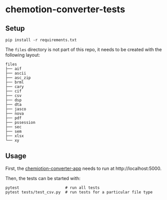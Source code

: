 chemotion-converter-tests
=========================

Setup
-----

```
pip install -r requirements.txt
```

The `files` directory is not part of this repo, it needs to be created with the following layout:

```
files
├── aif
├── ascii
├── asc_zip
├── brml
├── cary
├── cif
├── csv
├── dsp
├── dta
├── jasco
├── nova
├── pdf
├── pssession
├── sec
├── sem
├── xlsx
└── xy
```

Usage
-----

First, the [chemiotion-converter-app](https://github.com/ComPlat/chemotion-converter-app) needs to run at http://localhost:5000.

Then, the tests can be started with:

```
pytest                    # run all tests
pytest tests/test_csv.py  # run tests for a particular file type
```
